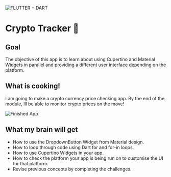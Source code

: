 ![FLUTTER + DART](https://user-images.githubusercontent.com/69623904/169291127-3d765e00-956d-4c53-b3a3-48c1c77c9697.png)


# Crypto Tracker 🤑

## Goal

The objective of this app is to learn about using Cupertino and Material Widgets in parallel and providing a different user interface depending on the platform.


## What is cooking!

I am going to make a crypto currency price checking app. By the end of the module, Ill be able to monitor crypto prices on the move!

![Finished App](https://user-images.githubusercontent.com/69623904/169291770-715b6422-2b9c-46b1-8a61-fe1179cefcdf.gif)


## What my brain will get

- How to use the DropdownButton Widget from Material design.
- How to loop through code using Dart for and for-in loops.
- How to use Cupertino Widgets in your app.
- How to check the platform your app is being run on to customise the UI for that platform.
- Revise previous concepts by completing the challenges.

